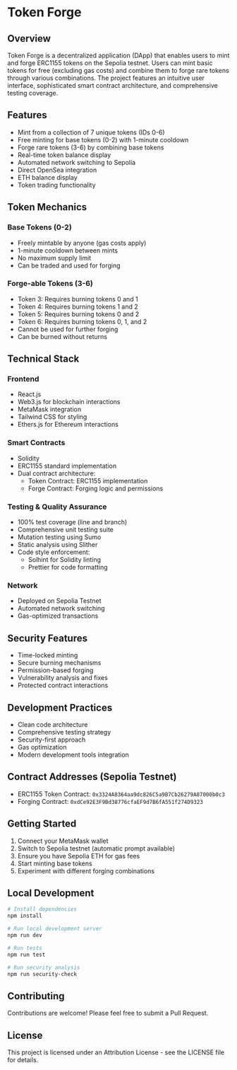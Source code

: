 # Token Forge

## Overview
Token Forge is a decentralized application (DApp) that enables users to mint and forge ERC1155 tokens on the Sepolia testnet. Users can mint basic tokens for free (excluding gas costs) and combine them to forge rare tokens through various combinations. The project features an intuitive user interface, sophisticated smart contract architecture, and comprehensive testing coverage.

## Features
- Mint from a collection of 7 unique tokens (IDs 0-6)
- Free minting for base tokens (0-2) with 1-minute cooldown
- Forge rare tokens (3-6) by combining base tokens
- Real-time token balance display
- Automated network switching to Sepolia
- Direct OpenSea integration
- ETH balance display
- Token trading functionality

## Token Mechanics
### Base Tokens (0-2)
- Freely mintable by anyone (gas costs apply)
- 1-minute cooldown between mints
- No maximum supply limit
- Can be traded and used for forging

### Forge-able Tokens (3-6)
- Token 3: Requires burning tokens 0 and 1
- Token 4: Requires burning tokens 1 and 2
- Token 5: Requires burning tokens 0 and 2
- Token 6: Requires burning tokens 0, 1, and 2
- Cannot be used for further forging
- Can be burned without returns

## Technical Stack
### Frontend
- React.js
- Web3.js for blockchain interactions
- MetaMask integration
- Tailwind CSS for styling
- Ethers.js for Ethereum interactions

### Smart Contracts
- Solidity
- ERC1155 standard implementation
- Dual contract architecture:
  - Token Contract: ERC1155 implementation
  - Forge Contract: Forging logic and permissions

### Testing & Quality Assurance
- 100% test coverage (line and branch)
- Comprehensive unit testing suite
- Mutation testing using Sumo
- Static analysis using Slither
- Code style enforcement:
  - Solhint for Solidity linting
  - Prettier for code formatting

### Network
- Deployed on Sepolia Testnet
- Automated network switching
- Gas-optimized transactions

## Security Features
- Time-locked minting
- Secure burning mechanisms
- Permission-based forging
- Vulnerability analysis and fixes
- Protected contract interactions

## Development Practices
- Clean code architecture
- Comprehensive testing strategy
- Security-first approach
- Gas optimization
- Modern development tools integration

## Contract Addresses (Sepolia Testnet)
- ERC1155 Token Contract: `0x3324A8364aa9dc826C5a9B7Cb26279A87000b0c3`
- Forging Contract: `0xdCe92E3F9Bd38776cfaEF9d7B6fA551f274D9323`

## Getting Started
1. Connect your MetaMask wallet
2. Switch to Sepolia testnet (automatic prompt available)
3. Ensure you have Sepolia ETH for gas fees
4. Start minting base tokens
5. Experiment with different forging combinations

## Local Development
```bash
# Install dependencies
npm install

# Run local development server
npm run dev

# Run tests
npm run test

# Run security analysis
npm run security-check
```

## Contributing
Contributions are welcome! Please feel free to submit a Pull Request.

## License
This project is licensed under an Attribution License - see the LICENSE file for details.
